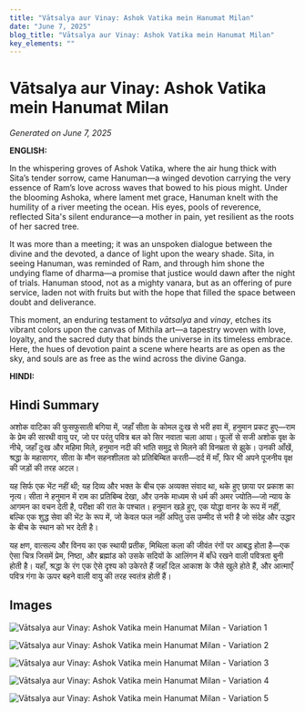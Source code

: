 ```yaml
---
title: "Vātsalya aur Vinay: Ashok Vatika mein Hanumat Milan"
date: "June 7, 2025"
blog_title: "Vātsalya aur Vinay: Ashok Vatika mein Hanumat Milan"
key_elements: ""
---
```


# Vātsalya aur Vinay: Ashok Vatika mein Hanumat Milan

*Generated on June 7, 2025*

**ENGLISH:**

In the whispering groves of Ashok Vatika, where the air hung thick with Sita’s tender sorrow, came Hanuman—a winged devotion carrying the very essence of Ram’s love across waves that bowed to his pious might. Under the blooming Ashoka, where lament met grace, Hanuman knelt with the humility of a river meeting the ocean. His eyes, pools of reverence, reflected Sita's silent endurance—a mother in pain, yet resilient as the roots of her sacred tree.

It was more than a meeting; it was an unspoken dialogue between the divine and the devoted, a dance of light upon the weary shade. Sita, in seeing Hanuman, was reminded of Ram, and through him shone the undying flame of dharma—a promise that justice would dawn after the night of trials. Hanuman stood, not as a mighty vanara, but as an offering of pure service, laden not with fruits but with the hope that filled the space between doubt and deliverance.

This moment, an enduring testament to *vātsalya* and *vinay*, etches its vibrant colors upon the canvas of Mithila art—a tapestry woven with love, loyalty, and the sacred duty that binds the universe in its timeless embrace. Here, the hues of devotion paint a scene where hearts are as open as the sky, and souls are as free as the wind across the divine Ganga.

**HINDI:**

## Hindi Summary

अशोक वाटिका की फुसफुसाती बगिया में, जहाँ सीता के कोमल दुःख से भरी हवा में, हनुमान प्रकट हुए—राम के प्रेम की सारथी वायु पर, जो पर परंतु पवित्र बल को सिर नवाता चला आया। फूलों से सजी अशोक वृक्ष के नीचे, जहाँ दुःख और महिमा मिले, हनुमान नदी की भांति समुद्र से मिलने की विनम्रता से झुके। उनकी आँखें, श्रद्धा के महासागर, सीता के मौन सहनशीलता को प्रतिबिम्बित करती—दर्द में माँ, फिर भी अपने पूजनीय वृक्ष की जड़ों की तरह अटल।

यह सिर्फ एक भेंट नहीं थी; यह दिव्य और भक्त के बीच एक अव्यक्त संवाद था, थके हुए छाया पर प्रकाश का नृत्य। सीता ने हनुमान में राम का प्रतिबिम्ब देखा, और उनके माध्यम से धर्म की अमर ज्योति—जो न्याय के आगमन का वचन देती है, परीक्षा की रात के पश्चात। हनुमान खड़े हुए, एक योद्धा वानर के रूप में नहीं, बल्कि एक शुद्ध सेवा की भेंट के रूप में, जो केवल फल नहीं अपितु उस उम्मीद से भरी है जो संदेह और उद्धार के बीच के स्थान को भर देती है।

यह क्षण, वात्सल्य और विनय का एक स्थायी प्रतीक, मिथिला कला की जीवंत रंगों पर आबद्ध होता है—एक ऐसा चित्र जिसमें प्रेम, निष्ठा, और ब्रह्मांड को उसके सदियों के आलिंगन में बाँधे रखने वाली पवित्रता बुनी होती है। यहाँ, श्रद्धा के रंग एक ऐसे दृश्य को उकेरते हैं जहाँ दिल आकाश के जैसे खुले होते हैं, और आत्माएँ पवित्र गंगा के ऊपर बहने वाली वायु की तरह स्वतंत्र होती हैं।



## Images

![Vātsalya aur Vinay: Ashok Vatika mein Hanumat Milan - Variation 1](https://raw.githubusercontent.com/amarshat/mithila-content/main/images/2025/06/2025-06-07-am-vtsalyaaurvinayashokvatikameinhanumatmilan1.png)

![Vātsalya aur Vinay: Ashok Vatika mein Hanumat Milan - Variation 2](https://raw.githubusercontent.com/amarshat/mithila-content/main/images/2025/06/2025-06-07-am-vtsalyaaurvinayashokvatikameinhanumatmilan2.png)

![Vātsalya aur Vinay: Ashok Vatika mein Hanumat Milan - Variation 3](https://raw.githubusercontent.com/amarshat/mithila-content/main/images/2025/06/2025-06-07-am-vtsalyaaurvinayashokvatikameinhanumatmilan3.png)

![Vātsalya aur Vinay: Ashok Vatika mein Hanumat Milan - Variation 4](https://raw.githubusercontent.com/amarshat/mithila-content/main/images/2025/06/2025-06-07-am-vtsalyaaurvinayashokvatikameinhanumatmilan4.png)

![Vātsalya aur Vinay: Ashok Vatika mein Hanumat Milan - Variation 5](https://raw.githubusercontent.com/amarshat/mithila-content/main/images/2025/06/2025-06-07-am-vtsalyaaurvinayashokvatikameinhanumatmilan5.png)
